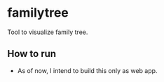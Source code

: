 # familytree

Tool to visualize family tree.

## How to run

- As of now, I intend to build this only as web app.
